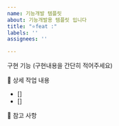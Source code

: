 ```yaml
---
name: 기능개발 템플릿
about: 기능개발용 템플릿 입니다
title: "⭐feat :"
labels: ''
assignees: ''

---
```


구현 기능
(구현내용을 간단히 적어주세요)

📝 상세 작업 내용
 - []
 - []

📄 참고 사항
